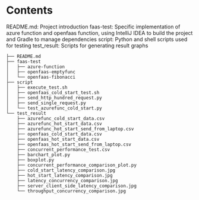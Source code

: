 # Contents

README.md: Project introduction
faas-test: Specific implementation of azure function and openfaas function, using IntelliJ IDEA to build the project and Gradle to manage dependencies
script: Python and shell scripts used for testing
test_result: Scripts for generating result graphs

```
├── README.md
├── faas-test
│   ├── azure-function
│   ├── openfaas-emptyfunc
│   └── openfaas-fibonacci
├── script
│   ├── execute_test.sh
│   ├── openfaas_cold_start_test.sh
│   ├── send_http_hundred_request.py
│   ├── send_single_request.py
│   └── test_azurefunc_cold_start.py
└── test_result
    ├── azurefunc_cold_start_data.csv
    ├── azurefunc_hot_start_data.csv
    ├── azurefunc_hot_start_send_from_laptop.csv
    ├── openfaas_cold_start_data.csv
    ├── openfaas_hot_start_data.csv
    ├── openfaas_hot_start_send_from_laptop.csv
    ├── concurrent_performance_test.csv
    ├── barchart_plot.py
    ├── boxplot.py
    ├── concurrent_performance_comparison_plot.py
    ├── cold_start_latency_comparison.jpg
    ├── hot_start_latency_comparison.jpg
    ├── latency_concurrency_comparison.jpg
    ├── server_client_side_latency_comparison.jpg
    └── throughput_concurrency_comparison.jpg
```

